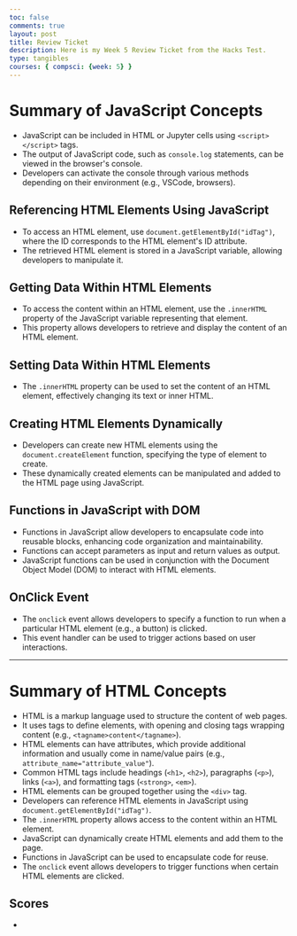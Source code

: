 ```yaml
---
toc: false
comments: true
layout: post
title: Review Ticket
description: Here is my Week 5 Review Ticket from the Hacks Test.
type: tangibles
courses: { compsci: {week: 5} }
---
```



# Summary of JavaScript Concepts

- JavaScript can be included in HTML or Jupyter cells using `<script></script>` tags.
- The output of JavaScript code, such as `console.log` statements, can be viewed in the browser's console.
- Developers can activate the console through various methods depending on their environment (e.g., VSCode, browsers).

## Referencing HTML Elements Using JavaScript

- To access an HTML element, use `document.getElementById("idTag")`, where the ID corresponds to the HTML element's ID attribute.
- The retrieved HTML element is stored in a JavaScript variable, allowing developers to manipulate it.

## Getting Data Within HTML Elements

- To access the content within an HTML element, use the `.innerHTML` property of the JavaScript variable representing that element.
- This property allows developers to retrieve and display the content of an HTML element.

## Setting Data Within HTML Elements

- The `.innerHTML` property can be used to set the content of an HTML element, effectively changing its text or inner HTML.

## Creating HTML Elements Dynamically

- Developers can create new HTML elements using the `document.createElement` function, specifying the type of element to create.
- These dynamically created elements can be manipulated and added to the HTML page using JavaScript.

## Functions in JavaScript with DOM

- Functions in JavaScript allow developers to encapsulate code into reusable blocks, enhancing code organization and maintainability.
- Functions can accept parameters as input and return values as output.
- JavaScript functions can be used in conjunction with the Document Object Model (DOM) to interact with HTML elements.

## OnClick Event

- The `onclick` event allows developers to specify a function to run when a particular HTML element (e.g., a button) is clicked.
- This event handler can be used to trigger actions based on user interactions.

---

# Summary of HTML Concepts

- HTML is a markup language used to structure the content of web pages.
- It uses tags to define elements, with opening and closing tags wrapping content (e.g., `<tagname>content</tagname>`).
- HTML elements can have attributes, which provide additional information and usually come in name/value pairs (e.g., `attribute_name="attribute_value"`).
- Common HTML tags include headings (`<h1>`, `<h2>`), paragraphs (`<p>`), links (`<a>`), and formatting tags (`<strong>`, `<em>`).
- HTML elements can be grouped together using the `<div>` tag.
- Developers can reference HTML elements in JavaScript using `document.getElementById("idTag")`.
- The `.innerHTML` property allows access to the content within an HTML element.
- JavaScript can dynamically create HTML elements and add them to the page.
- Functions in JavaScript can be used to encapsulate code for reuse.
- The `onclick` event allows developers to trigger functions when certain HTML elements are clicked.


## Scores
- 
